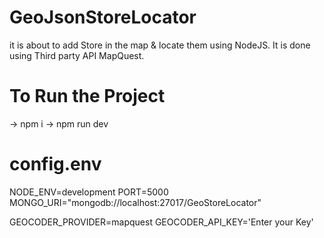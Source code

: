 # GeoJsonStoreLocator
it is about to add Store in the map &amp; locate them using NodeJS. It is done using Third party API MapQuest.

# To Run the Project
-> npm i
-> npm run dev

# config.env
NODE_ENV=development
PORT=5000
MONGO_URI="mongodb://localhost:27017/GeoStoreLocator"

GEOCODER_PROVIDER=mapquest
GEOCODER_API_KEY='Enter your Key'
